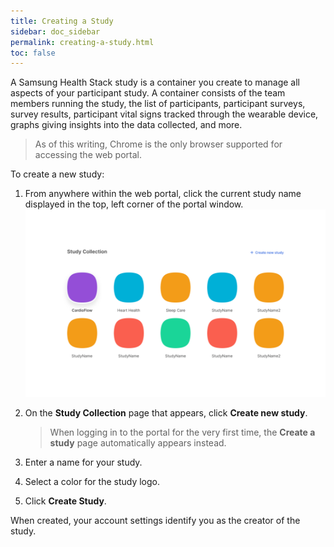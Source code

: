 ```yaml
---
title: Creating a Study
sidebar: doc_sidebar
permalink: creating-a-study.html
toc: false
---
```


A Samsung Health Stack study is a container you create to manage all aspects of your participant study. A container consists of the team members running the study, the list of participants, participant surveys, survey results, participant vital signs tracked through the wearable device, graphs giving insights into the data collected, and more.

> As of this writing, Chrome is the only browser supported for accessing the web portal.

To create a new study:

1. From anywhere within the web portal, click the current study name displayed in the top, left corner of the portal window.
    ![creating-a-study](../../images/creating-a-study.png)

2. On the **Study Collection** page that appears, click **Create new study**.

    > When logging in to the portal for the very first time, the **Create a study** page automatically appears instead.

3. Enter a name for your study.

4. Select a color for the study logo.

5. Click **Create Study**.

When created, your account settings identify you as the creator of the study.

<!-- Hopefully only the second half of this sentence is needed to add to the sentence above for v1.0...  When created, the system adds the `Study Creator` [study role](role-based-access-control.md#study-roles) to your account settings for the specific study and `(Study Creator)` appears next to your name in the **Members and access** table.-->
